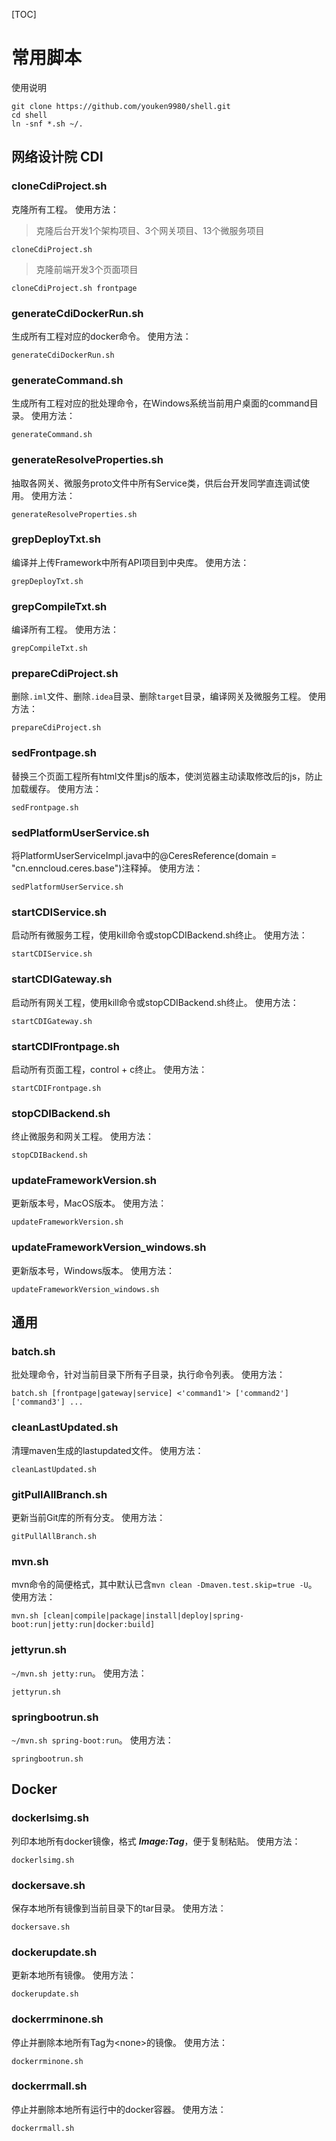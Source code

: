 [TOC]

# 常用脚本

使用说明
```shell
git clone https://github.com/youken9980/shell.git
cd shell
ln -snf *.sh ~/.
```

## 网络设计院 CDI

### cloneCdiProject.sh

克隆所有工程。
使用方法：
> 克隆后台开发1个架构项目、3个网关项目、13个微服务项目
```shell
cloneCdiProject.sh
```
> 克隆前端开发3个页面项目
```shell
cloneCdiProject.sh frontpage
```

### generateCdiDockerRun.sh

生成所有工程对应的docker命令。
使用方法：
```shell
generateCdiDockerRun.sh
```

### generateCommand.sh

生成所有工程对应的批处理命令，在Windows系统当前用户桌面的command目录。
使用方法：
```shell
generateCommand.sh
```

### generateResolveProperties.sh

抽取各网关、微服务proto文件中所有Service类，供后台开发同学直连调试使用。
使用方法：
```shell
generateResolveProperties.sh
```

### grepDeployTxt.sh

编译并上传Framework中所有API项目到中央库。
使用方法：
```shell
grepDeployTxt.sh
```

### grepCompileTxt.sh

编译所有工程。
使用方法：
```shell
grepCompileTxt.sh
```

### prepareCdiProject.sh

删除`.iml`文件、删除`.idea`目录、删除`target`目录，编译网关及微服务工程。
使用方法：
```shell
prepareCdiProject.sh
```

### sedFrontpage.sh

替换三个页面工程所有html文件里js的版本，使浏览器主动读取修改后的js，防止加载缓存。
使用方法：
```shell
sedFrontpage.sh
```

### sedPlatformUserService.sh

将PlatformUserServiceImpl.java中的@CeresReference(domain = "cn.enncloud.ceres.base")注释掉。
使用方法：
```shell
sedPlatformUserService.sh
```

### startCDIService.sh

启动所有微服务工程，使用kill命令或stopCDIBackend.sh终止。
使用方法：
```shell
startCDIService.sh
```

### startCDIGateway.sh

启动所有网关工程，使用kill命令或stopCDIBackend.sh终止。
使用方法：
```shell
startCDIGateway.sh
```

### startCDIFrontpage.sh

启动所有页面工程，control + c终止。
使用方法：
```shell
startCDIFrontpage.sh
```

### stopCDIBackend.sh

终止微服务和网关工程。
使用方法：
```shell
stopCDIBackend.sh
```

### updateFrameworkVersion.sh

更新版本号，MacOS版本。
使用方法：
```shell
updateFrameworkVersion.sh
```

### updateFrameworkVersion_windows.sh

更新版本号，Windows版本。
使用方法：
```shell
updateFrameworkVersion_windows.sh
```



## 通用

### batch.sh

批处理命令，针对当前目录下所有子目录，执行命令列表。
使用方法：
```shell
batch.sh [frontpage|gateway|service] <'command1'> ['command2'] ['command3'] ...
```

### cleanLastUpdated.sh

清理maven生成的lastupdated文件。
使用方法：
```shell
cleanLastUpdated.sh
```

### gitPullAllBranch.sh

更新当前Git库的所有分支。
使用方法：
```shell
gitPullAllBranch.sh
```

### mvn.sh

mvn命令的简便格式，其中默认已含`mvn clean -Dmaven.test.skip=true -U`。
使用方法：
```shell
mvn.sh [clean|compile|package|install|deploy|spring-boot:run|jetty:run|docker:build]
```

### jettyrun.sh

`~/mvn.sh jetty:run`。
使用方法：
```shell
jettyrun.sh
```

### springbootrun.sh

`~/mvn.sh spring-boot:run`。
使用方法：
```shell
springbootrun.sh
```



## Docker

### dockerlsimg.sh

列印本地所有docker镜像，格式 ***Image:Tag***，便于复制粘贴。
使用方法：
```shell
dockerlsimg.sh
```

### dockersave.sh

保存本地所有镜像到当前目录下的tar目录。
使用方法：
```shell
dockersave.sh
```

### dockerupdate.sh

更新本地所有镜像。
使用方法：
```shell
dockerupdate.sh
```

### dockerrminone.sh

停止并删除本地所有Tag为&lt;none&gt;的镜像。
使用方法：
```shell
dockerrminone.sh
```

### dockerrmall.sh

停止并删除本地所有运行中的docker容器。
使用方法：
```shell
dockerrmall.sh
```

